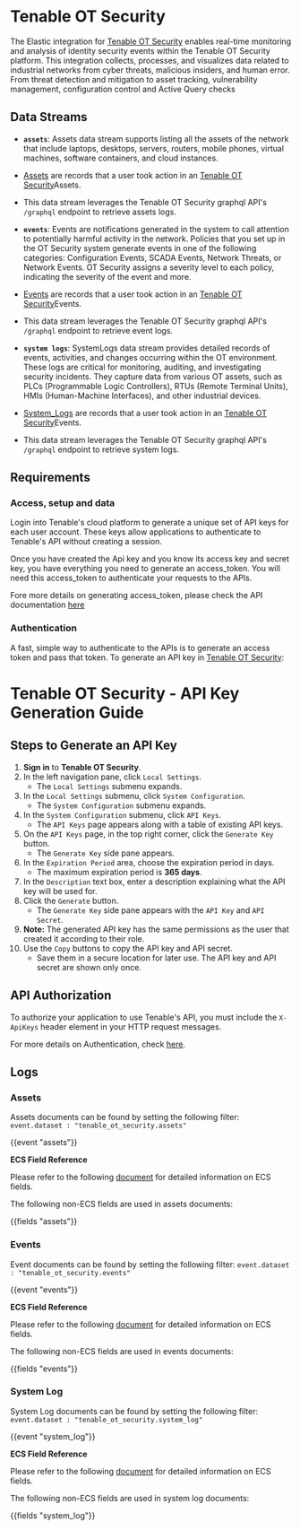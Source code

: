 # Tenable OT Security 

The Elastic integration for [Tenable OT Security](https://www.sailpoint.com/products/identity-security-cloud) enables real-time monitoring and analysis of identity security events within the Tenable OT Security platform. This integration collects, processes, and visualizes data related to industrial networks from cyber threats, malicious insiders, and human error. From threat detection and mitigation to asset tracking, vulnerability management, configuration control and Active Query checks

## Data Streams

- **`assets`**: Assets data stream supports listing all the assets of the network that include laptops, desktops, servers, routers, mobile phones, virtual machines, software containers, and cloud instances.
- [Assets](https://docs.tenable.com/OT-security/4_1/Content/Inventory/ViewAssetDetails.htm) are records that a user took action in an [Tenable OT Security](https://ot.tenalab.online/)Assets.
- This data stream leverages the Tenable OT Security graphql API's `/graphql` endpoint to retrieve assets logs.

- **`events`**: Events are notifications generated in the system to call attention to potentially harmful activity in the network. Policies that you set up in the OT Security system generate events in one of the following categories: Configuration Events, SCADA Events, Network Threats, or Network Events. OT Security assigns a severity level to each policy, indicating the severity of the event and more.
- [Events](https://docs.tenable.com/OT-security/4_1/Content/Events/Events.htm) are records that a user took action in an [Tenable OT Security](https://ot.tenalab.online/)Events.
- This data stream leverages the Tenable OT Security graphql API's `/graphql` endpoint to retrieve event logs.

- **`system logs`**: SystemLogs data stream provides detailed records of events, activities, and changes occurring within the OT environment. These logs are critical for monitoring, auditing, and investigating security incidents. They capture data from various OT assets, such as PLCs (Programmable Logic Controllers), RTUs (Remote Terminal Units), HMIs (Human-Machine Interfaces), and other industrial devices.
- [System_Logs](https://docs.tenable.com/OT-security/4_1/Content/Events/Events.htm) are records that a user took action in an [Tenable OT Security](https://ot.tenalab.online/)Events.
- This data stream leverages the Tenable OT Security graphql API's `/graphql` endpoint to retrieve system logs.

## Requirements

### Access, setup and data
Login into Tenable's cloud platform to generate a unique set of API keys for each user account. These keys allow applications to authenticate to Tenable's API without creating a session.

Once you have created the Api key and you know its access key and secret key, you have everything you need to generate an access_token. You will need this access_token to authenticate your requests to the APIs.

Fore more details on generating access_token, please check the API documentation [here](https://developer.tenable.com/docs/ot-generate-an-api-key)

### Authentication
A fast, simple way to authenticate to the APIs is to generate an access token and pass that token.
To generate an API key in [Tenable OT Security](https://developer.tenable.com/docs/ot-generate-an-api-key):

# Tenable OT Security - API Key Generation Guide

## Steps to Generate an API Key

1. **Sign in** to **Tenable OT Security**.
2. In the left navigation pane, click `Local Settings`.
   - The `Local Settings` submenu expands.
3. In the `Local Settings` submenu, click `System Configuration`.
   - The `System Configuration` submenu expands.
4. In the `System Configuration` submenu, click `API Keys`.
   - The `API Keys` page appears along with a table of existing API keys.
5. On the `API Keys` page, in the top right corner, click the `Generate Key` button.
   - The `Generate Key` side pane appears.
6. In the `Expiration Period` area, choose the expiration period in days.
   - The maximum expiration period is **365 days**.
7. In the `Description` text box, enter a description explaining what the API key will be used for.
8. Click the `Generate` button.
   - The `Generate Key` side pane appears with the `API Key` and `API Secret`.
9. **Note:** The generated API key has the same permissions as the user that created it according to their role.
10. Use the `Copy` buttons to copy the API key and API secret.
    - Save them in a secure location for later use. The API key and API secret are shown only once.

## API Authorization

To authorize your application to use Tenable's API, you must include the `X-ApiKeys` header element in your HTTP request messages.

For more details on Authentication, check [here](https://developer.tenable.com/docs/authorization).

## Logs

### Assets

Assets documents can be found by setting the following filter: 
`event.dataset : "tenable_ot_security.assets"`

{{event "assets"}}

**ECS Field Reference**

Please refer to the following [document](https://www.elastic.co/guide/en/ecs/current/ecs-field-reference.html) for detailed information on ECS fields.

The following non-ECS fields are used in assets documents:

{{fields "assets"}}

### Events

Event documents can be found by setting the following filter: 
`event.dataset : "tenable_ot_security.events"`

{{event "events"}}

**ECS Field Reference**

Please refer to the following [document](https://www.elastic.co/guide/en/ecs/current/ecs-field-reference.html) for detailed information on ECS fields.

The following non-ECS fields are used in events documents:

{{fields "events"}}

### System Log

System Log documents can be found by setting the following filter: 
`event.dataset : "tenable_ot_security.system_log"`

{{event "system_log"}}

**ECS Field Reference**

Please refer to the following [document](https://www.elastic.co/guide/en/ecs/current/ecs-field-reference.html) for detailed information on ECS fields.

The following non-ECS fields are used in system log documents:

{{fields "system_log"}}